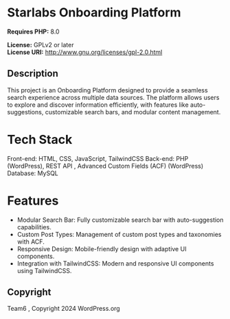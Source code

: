 # Starlabs Onboarding Platform

**Requires PHP:** 8.0

**License:** GPLv2 or later  
**License URI:** http://www.gnu.org/licenses/gpl-2.0.html  

## Description

This project is an Onboarding Platform designed to provide a seamless search experience across multiple data sources. The platform allows users to explore and discover information efficiently, with features like auto-suggestions, customizable search bars, and modular content management. 

# Tech Stack 

Front-end: HTML, CSS, JavaScript, TailwindCSS
Back-end: PHP (WordPress), REST API , Advanced Custom Fields (ACF) (WordPress)  
Database: MySQL

# Features 

- Modular Search Bar: Fully customizable search bar with auto-suggestion capabilities.
- Custom Post Types: Management of custom post types and taxonomies with ACF.
- Responsive Design: Mobile-friendly design with adaptive UI components.
- Integration with TailwindCSS: Modern and responsive UI components using TailwindCSS.

## Copyright

Team6 , Copyright 2024 WordPress.org

